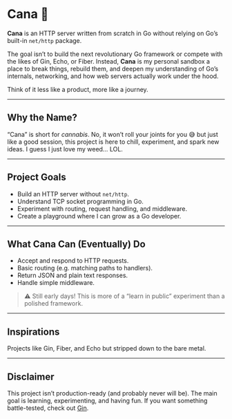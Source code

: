 # Cana 🌿

**Cana** is an HTTP server written from scratch in Go  without relying on Go’s built-in `net/http` package.

The goal isn’t to build the next revolutionary Go framework or compete with the likes of Gin, Echo, or Fiber. Instead, **Cana** is my personal sandbox  a place to break things, rebuild them, and deepen my understanding of Go’s internals, networking, and how web servers actually work under the hood.

Think of it less like a product, more like a journey. 

---

## Why the Name?

“Cana” is short for *cannabis*. No, it won’t roll your joints for you 😅  but just like a good session, this project is here to chill, experiment, and spark new ideas. I guess I just love my weed… LOL.

---

## Project Goals

* Build an HTTP server without `net/http`.
* Understand TCP socket programming in Go.
* Experiment with routing, request handling, and middleware.
* Create a playground where I can grow as a Go developer.

---

## What Cana Can (Eventually) Do

* Accept and respond to HTTP requests.
* Basic routing (e.g. matching paths to handlers).
* Return JSON and plain text responses.
* Handle simple middleware.

> ⚠️ Still early days! This is more of a “learn in public” experiment than a polished framework.

---

## Inspirations

Projects like Gin, Fiber, and Echo but stripped down to the bare metal.

---

## Disclaimer

This project isn’t production-ready (and probably never will be). The main goal is learning, experimenting, and having fun. If you want something battle-tested, check out [Gin](https://gin-gonic.com/).

